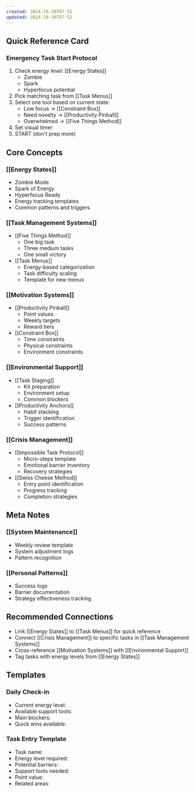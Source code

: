 ```yaml
---
created: 2024-10-30T07:52
updated: 2024-10-30T07:52
---
```


## Quick Reference Card
### Emergency Task Start Protocol
1. Check energy level: [[Energy States]]
   - Zombie
   - Spark
   - Hyperfocus potential
2. Pick matching task from [[Task Menus]]
3. Select one tool based on current state:
   - Low focus → [[Constraint Box]]
   - Need novelty → [[Productivity Pinball]]
   - Overwhelmed → [[Five Things Method]]
4. Set visual timer
5. START (don't prep more)

## Core Concepts
### [[Energy States]]
- Zombie Mode
- Spark of Energy
- Hyperfocus Ready
- Energy tracking templates
- Common patterns and triggers

### [[Task Management Systems]]
- [[Five Things Method]]
  - One big task
  - Three medium tasks
  - One small victory
- [[Task Menus]]
  - Energy-based categorization
  - Task difficulty scaling
  - Template for new menus

### [[Motivation Systems]]
- [[Productivity Pinball]]
  - Point values
  - Weekly targets
  - Reward tiers
- [[Constraint Box]]
  - Time constraints
  - Physical constraints
  - Environment constraints

### [[Environmental Support]]
- [[Task Staging]]
  - Kit preparation
  - Environment setup
  - Common blockers
- [[Productivity Anchors]]
  - Habit stacking
  - Trigger identification
  - Success patterns

### [[Crisis Management]]
- [[Impossible Task Protocol]]
  - Micro-steps template
  - Emotional barrier inventory
  - Recovery strategies
- [[Swiss Cheese Method]]
  - Entry point identification
  - Progress tracking
  - Completion strategies

## Meta Notes
### [[System Maintenance]]
- Weekly review template
- System adjustment logs
- Pattern recognition

### [[Personal Patterns]]
- Success logs
- Barrier documentation
- Strategy effectiveness tracking

## Recommended Connections
- Link [[Energy States]] to [[Task Menus]] for quick reference
- Connect [[Crisis Management]] to specific tasks in [[Task Management Systems]]
- Cross-reference [[Motivation Systems]] with [[Environmental Support]]
- Tag tasks with energy levels from [[Energy States]]

## Templates
### Daily Check-in
- Current energy level: 
- Available support tools:
- Main blockers:
- Quick wins available:

### Task Entry Template
- Task name:
- Energy level required:
- Potential barriers:
- Support tools needed:
- Point value:
- Related areas:
